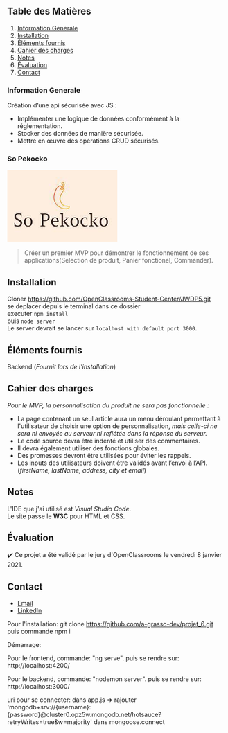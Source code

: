 ## Table des Matières
1. [Information Generale](#Information-Generale)
2. [Installation](#Installation)
3. [Éléments fournis](#Éléments-fournis)
4. [Cahier des charges](#Cahier-des-charges)
5. [Notes](#Notes)
6. [Évaluation](#Évaluation)
7. [Contact](#Contact)

### Information Generale
Création d’une api sécurisée avec JS :
* Implémenter une logique de données conformément à la réglementation.
* Stocker des données de manière sécurisée. 
* Mettre en œuvre des opérations CRUD sécurisés.

### So Pekocko

![Image text](https://github.com/John-Gate/jeanchristianbarriere_6_15012021/blob/main/t%C3%A9l%C3%A9chargement.jpg)
>Créer un premier MVP pour démontrer le fonctionnement de ses applications(Selection de produit, Panier fonctionel, Commander).  

## Installation
Cloner  https://github.com/OpenClassrooms-Student-Center/JWDP5.git   
se deplacer depuis le terminal dans ce dossier  
executer `npm install`  
puis `node server`  
Le server devrait se lancer sur `localhost with default port 3000`. 

## Éléments fournis
Backend (_Fournit lors de l'installation_)

##  Cahier des charges
_Pour le MVP, la personnalisation du produit ne sera pas fonctionnelle :_  
* La page contenant un seul article aura un menu déroulant permettant à l'utilisateur de choisir une option de personnalisation,
*mais celle-ci ne sera ni envoyée au serveur*
*ni reflétée dans la réponse du serveur.*
* Le code source devra être indenté et utiliser des commentaires.
* Il devra également utiliser des fonctions globales.
* Des promesses devront être utilisées pour éviter les rappels.
* Les inputs des utilisateurs doivent être validés avant l’envoi à l’API. (*firstName, lastName, address, city et email*)

## Notes
L'IDE que j'ai utilisé est *Visual Studio Code*.  
Le site passe le **W3C** pour HTML et CSS.  

## Évaluation
:heavy_check_mark: Ce projet a été validé par le jury d'OpenClassrooms le vendredi 8 janvier 2021.

## Contact
* [Email](mailto:barrierejc@live.fr?subject=[GitHub]%20Source%20Han%20Sans)
* [LinkedIn](https://linkedin.com/in/jean-christian-barriere)






Pour l'installation:
git clone https://github.com/a-grasso-dev/projet_6.git
puis commande npm i



Démarrage:

Pour le frontend, commande:
  "ng serve". 
 puis se rendre sur:  http://localhost:4200/

Pour le backend, commande:
  "nodemon server". 
 puis se rendre sur:  http://localhost:3000/

 uri pour se connecter:
 dans app.js => rajouter  
 'mongodb+srv://{username}:{password}@cluster0.opz5w.mongodb.net/hotsauce?retryWrites=true&w=majority'
 dans mongoose.connect
